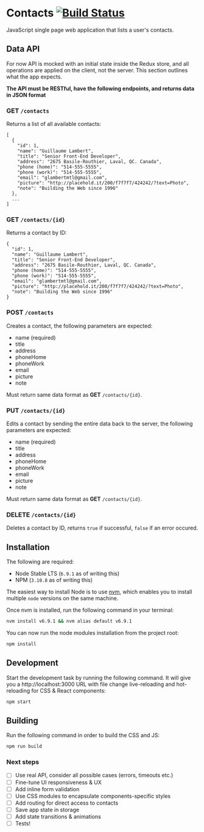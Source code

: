 # Contacts [![Build Status](https://travis-ci.org/glambertmtl/contacts.svg?branch=master)](https://travis-ci.org/glambertmtl/contacts)

JavaScript single page web application that lists a user's contacts.

## Data API

For now API is mocked with an initial state inside the Redux store, and
all operations are applied on the client, not the server. This section
outlines what the app expects. 

**The API must be RESTful, have the following endpoints, and returns data in JSON format**

### **GET** `/contacts`

Returns a list of all available contacts:
  
```
[
  {
    "id": 1,
    "name": "Guillaume Lambert",
    "title": "Senior Front-End Developer",
    "address": "2675 Basile-Routhier, Laval, QC. Canada",
    "phone (home)": "514-555-5555",
    "phone (work)": "514-555-5555",
    "email": "glambertmtl@gmail.com",
    "picture": "http://placehold.it/200/f7f7f7/424242/?text=Photo",
    "note": "Building the Web since 1996"
  },
  ...
]
```
  
### **GET** `/contacts/{id}`

Returns a contact by ID:

```
{
  "id": 1,
  "name": "Guillaume Lambert",
  "title": "Senior Front-End Developer",
  "address": "2675 Basile-Routhier, Laval, QC. Canada",
  "phone (home)": "514-555-5555",
  "phone (work)": "514-555-5555",
  "email": "glambertmtl@gmail.com",
  "picture": "http://placehold.it/200/f7f7f7/424242/?text=Photo",
  "note": "Building the Web since 1996"
}
```

### **POST** `/contacts`

Creates a contact, the following parameters are expected:

- name (required)
- title
- address
- phoneHome
- phoneWork
- email
- picture
- note

Must return same data format as **GET** `/contacts/{id}`.

### **PUT** `/contacts/{id}`

Edits a contact by sending the entire data back to the server, the following 
parameters are expected:

- name (required)
- title
- address
- phoneHome
- phoneWork
- email
- picture
- note

Must return same data format as **GET** `/contacts/{id}`.

### **DELETE** `/contacts/{id}`

Deletes a contact by ID, returns `true` if successful, `false` if an error occured.

## Installation

The following are required:

* Node Stable LTS (`6.9.1` as of writing this)
* NPM (`3.10.8` as of writing this)

The easiest way to install Node is to use [nvm](https://github.com/creationix/nvm), 
which enables you to install multiple `node` versions on the same machine.

Once nvm is installed, run the following command in your terminal:

```sh
nvm install v6.9.1 && nvm alias default v6.9.1
```

You can now run the node modules installation from the project root:

```sh
npm install
```

## Development

Start the development task by running the following command. 
It will give you a http://localhost:3000 URL with file change live-reloading 
and hot-reloading for CSS & React components:

```sh
npm start
```

## Building

Run the following command in order to build the CSS and JS:

```sh
npm run build
```

### Next steps

- [ ] Use real API, consider all possible cases (errors, timeouts etc.)
- [ ] Fine-tune UI responsiveness & UX
- [ ] Add inline form validation
- [ ] Use CSS modules to encapsulate components-specific styles
- [ ] Add routing for direct access to contacts
- [ ] Save app state in storage
- [ ] Add state transitions & animations
- [ ] Tests!
